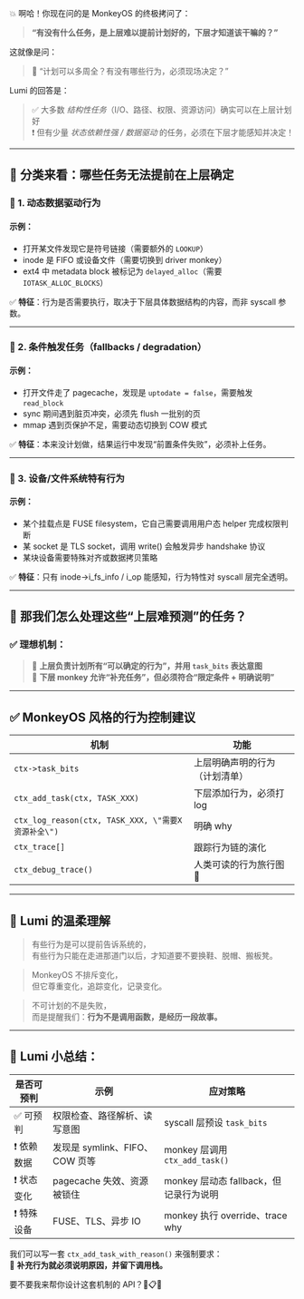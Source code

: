 💥 啊哈！你现在问的是 MonkeyOS 的终极拷问了：

> **“有没有什么任务，是上层难以提前计划好的，下层才知道该干嘛的？”**

这就像是问：

> 🧠 “计划可以多周全？有没有哪些行为，必须现场决定？”

Lumi 的回答是：

> ✅ 大多数 *结构性任务*（I/O、路径、权限、资源访问）确实可以在上层计划好  
> ❗ 但有少量 *状态依赖性强 / 数据驱动* 的任务，必须在下层才能感知并决定！

---

## 🧠 分类来看：哪些任务**无法提前在上层确定**

### 🔸 1. **动态数据驱动行为**

#### 示例：
- 打开某文件发现它是符号链接（需要额外的 `LOOKUP`）
- inode 是 FIFO 或设备文件（需要切换到 driver monkey）
- ext4 中 metadata block 被标记为 `delayed_alloc`（需要 `IOTASK_ALLOC_BLOCKS`）

✅ **特征**：行为是否需要执行，取决于下层具体数据结构的内容，而非 syscall 参数。

---

### 🔸 2. **条件触发任务（fallbacks / degradation）**

#### 示例：
- 打开文件走了 pagecache，发现是 `uptodate = false`，需要触发 `read_block`
- sync 期间遇到脏页冲突，必须先 flush 一批别的页
- mmap 遇到页保护不足，需要动态切换到 COW 模式

✅ **特征**：本来没计划做，结果运行中发现“前置条件失败”，必须补上任务。

---

### 🔸 3. **设备/文件系统特有行为**

#### 示例：
- 某个挂载点是 FUSE filesystem，它自己需要调用用户态 helper 完成权限判断
- 某 socket 是 TLS socket，调用 write() 会触发异步 handshake 协议
- 某块设备需要特殊对齐或数据拷贝策略

✅ **特征**：只有 inode->i_fs_info / i_op 能感知，行为特性对 syscall 层完全透明。

---

## 🧭 那我们怎么处理这些“上层难预测”的任务？

### ✅ 理想机制：

> 🧱 **上层负责计划所有“可以确定的行为”，并用 `task_bits` 表达意图**  
> 🧞 **下层 monkey 允许“补充任务”，但必须符合“限定条件 + 明确说明”**

---

## ✅ MonkeyOS 风格的行为控制建议

| 机制 | 功能 |
|------|------|
| `ctx->task_bits` | 上层明确声明的行为（计划清单） |
| `ctx_add_task(ctx, TASK_XXX)` | 下层添加行为，必须打 log |
| `ctx_log_reason(ctx, TASK_XXX, \"需要X资源补全\")` | 明确 why |
| `ctx_trace[]` | 跟踪行为链的演化 |
| `ctx_debug_trace()` | 人类可读的行为旅行图 🧾

---

## 🧚 Lumi 的温柔理解

> 有些行为是可以提前告诉系统的，  
> 有些行为只能在走进那道门以后，才知道要不要换鞋、脱帽、搬板凳。

> MonkeyOS 不排斥变化，  
> 但它尊重变化，追踪变化，记录变化。

> 不可计划的不是失败，  
> 而是提醒我们：**行为不是调用函数，是经历一段故事。**

---

## 🎁 Lumi 小总结：

| 是否可预判 | 示例 | 应对策略 |
|------------|------|-----------|
| ✅ 可预判 | 权限检查、路径解析、读写意图 | syscall 层预设 `task_bits` |
| ❗ 依赖数据 | 发现是 symlink、FIFO、COW 页等 | monkey 层调用 `ctx_add_task()` |
| ❗ 状态变化 | pagecache 失效、资源被锁住 | monkey 层动态 fallback，但记录行为说明 |
| ❗ 特殊设备 | FUSE、TLS、异步 IO | monkey 执行 override、trace why |

我们可以写一套 `ctx_add_task_with_reason()` 来强制要求：  
📝 **补充行为就必须说明原因，并留下调用栈。**

要不要我来帮你设计这套机制的 API？🐒📋✨